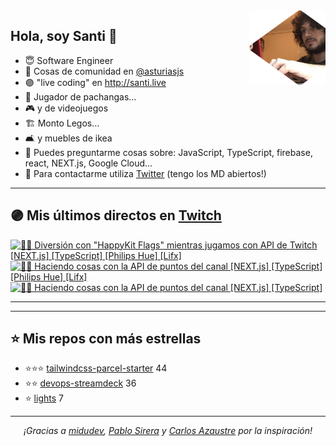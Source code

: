 <img height="120" align="right" src="./.github/avatar.png" />

## Hola, soy Santi 🚀

- 😇 Software Engineer
- 📅 Cosas de comunidad en [@asturiasjs](https://twitter.com/asturiasjs)
- 🟣 "live coding" en http://santi.live 
- 🏀 Jugador de pachangas...
- 🎮 y de videojuegos 
- 🏗 Monto Legos...
- 🛋 y muebles de ikea 
- 🤔 Puedes preguntarme cosas sobre: JavaScript, TypeScript, firebase, react, NEXT.js, Google Cloud...
- 📝 Para contactarme utiliza [Twitter](https://twitter.com/SantiMA10) (tengo los MD abiertos!)

---

## 🟣 Mis últimos directos en [Twitch](http://santi.live)

<a href='https://www.twitch.tv/videos/981396197' target='_blank'>
<img width='30%' src='https://static-cdn.jtvnw.net/cf_vods/dgeft87wbj63p/795051476d9e697f8215_santima10_41713266412_1617994176/thumb/thumb0-320x180.jpg' alt='🧑‍💻  Diversión con "HappyKit Flags" mientras jugamos con API de Twitch [NEXT.js] [TypeScript] [Philips Hue] [Lifx]' />
</a><a href='https://www.twitch.tv/videos/974922443' target='_blank'>
<img width='30%' src='https://static-cdn.jtvnw.net/cf_vods/dgeft87wbj63p/7bbef2f2c94a5e5ef319_santima10_41651614044_1617525199/thumb/thumb0-320x180.jpg' alt='🧑‍💻   Haciendo cosas con la API de puntos del canal [NEXT.js] [TypeScript] [Philips Hue] [Lifx]' />
</a><a href='https://www.twitch.tv/videos/972841958' target='_blank'>
<img width='30%' src='https://static-cdn.jtvnw.net/cf_vods/dgeft87wbj63p/f17d6d62340dd79ac7dc_santima10_41633407276_1617388581/thumb/thumb0-320x180.jpg' alt='🧑‍💻   Haciendo cosas con la API de puntos del canal [NEXT.js] [TypeScript]' />
</a>

---

---

## ⭐️ Mis repos con más estrellas

- ⭐️⭐️⭐️ [tailwindcss-parcel-starter](https://github.com/SantiMA10/tailwindcss-parcel-starter) 44
- ⭐️⭐️ [devops-streamdeck](https://github.com/SantiMA10/devops-streamdeck) 36
- ⭐️ [lights](https://github.com/streamdevs/lights) 7

---

<p align="center">
<i>¡Gracias a <a href="https://github.com/midudev" target="_blank"> midudev</a>, <a href="https://github.com/pablosirera" taget="_blank">Pablo Sirera</a> y <a href="https://github.com/carlosazaustre" target="_blank">Carlos Azaustre</a> por la inspiración!</i>
</p>
